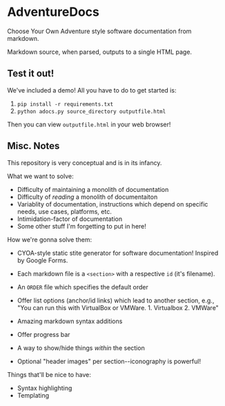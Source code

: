 # AdventureDocs

Choose Your Own Adventure style software documentation from markdown.

Markdown source, when parsed, outputs to a single HTML page.

## Test it out!

We've included a demo! All you have to do to get started is:

  1. `pip install -r requirements.txt`
  2. `python adocs.py source_directory outputfile.html`

Then you can view `outputfile.html` in your web browser!

## Misc. Notes

This repository is very conceptual and is in its infancy.

What we want to solve:

  * Difficulty of maintaining a monolith of documentation
  * Difficulty of _reading_ a monolith of documentaiton
  * Variablity of documentation, instructions which depend on
    specific needs, use cases, platforms, etc.
  * Intimidation-factor of documentation
  * Some other stuff I'm forgetting to put in here!

How we're gonna solve them:

  * CYOA-style static stite generator for software documentation! Inspired by Google Forms.
  * Each markdown file is a `<section>` with a respective `id` (it's filename).
  * An `ORDER` file which specifies the default order

  * Offer list options (anchor/id links) which lead to another section, e.g., "You can run this with VirtualBox or VMWare. 1. Virtualbox 2. VMWare"
  * Amazing markdown syntax additions
  * Offer progress bar
  * A way to show/hide things *within* the section
  * Optional "header images" per section--iconography is powerful!

Things that'll be nice to have:

  * Syntax highlighting
  * Templating
